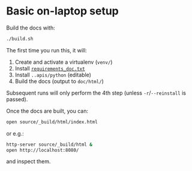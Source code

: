 # Basic on-laptop setup

Build the docs with:
```bash
./build.sh
```

The first time you run this, it will:
1. Create and activate a virtualenv (`venv/`)
2. Install [`requirements_doc.txt`](requirements_doc.txt)
3. Install `..apis/python` (editable)
4. Build the docs (output to `doc/html/`)

Subsequent runs will only perform the 4th step (unless `-r`/`--reinstall` is passed).

Once the docs are built, you can:

```bash
open source/_build/html/index.html
```
or e.g.:
```bash
http-server source/_build/html &
open http://localhost:8080/
```

and inspect them.
